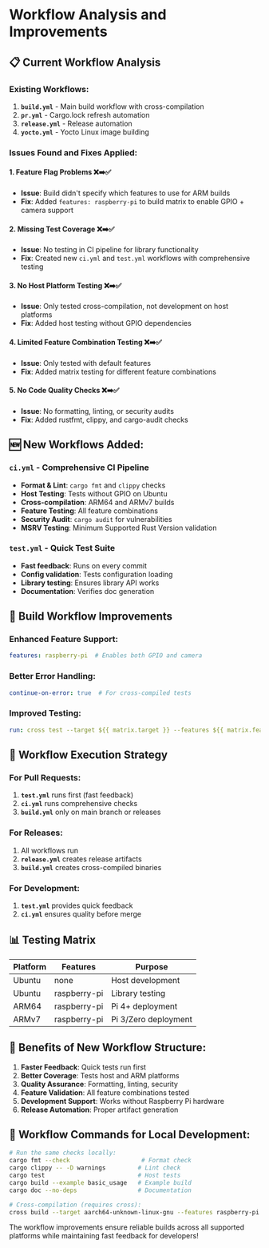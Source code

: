 # Workflow Analysis and Improvements

## 📋 Current Workflow Analysis

### Existing Workflows:
1. **`build.yml`** - Main build workflow with cross-compilation
2. **`pr.yml`** - Cargo.lock refresh automation  
3. **`release.yml`** - Release automation
4. **`yocto.yml`** - Yocto Linux image building

### Issues Found and Fixes Applied:

#### 1. **Feature Flag Problems** ❌➡️✅
- **Issue**: Build didn't specify which features to use for ARM builds
- **Fix**: Added `features: raspberry-pi` to build matrix to enable GPIO + camera support

#### 2. **Missing Test Coverage** ❌➡️✅
- **Issue**: No testing in CI pipeline for library functionality
- **Fix**: Created new `ci.yml` and `test.yml` workflows with comprehensive testing

#### 3. **No Host Platform Testing** ❌➡️✅
- **Issue**: Only tested cross-compilation, not development on host platforms
- **Fix**: Added host testing without GPIO dependencies

#### 4. **Limited Feature Combination Testing** ❌➡️✅
- **Issue**: Only tested with default features
- **Fix**: Added matrix testing for different feature combinations

#### 5. **No Code Quality Checks** ❌➡️✅
- **Issue**: No formatting, linting, or security audits
- **Fix**: Added rustfmt, clippy, and cargo-audit checks

## 🆕 New Workflows Added:

### `ci.yml` - Comprehensive CI Pipeline
- **Format & Lint**: `cargo fmt` and `clippy` checks
- **Host Testing**: Tests without GPIO on Ubuntu
- **Cross-compilation**: ARM64 and ARMv7 builds
- **Feature Testing**: All feature combinations
- **Security Audit**: `cargo audit` for vulnerabilities
- **MSRV Testing**: Minimum Supported Rust Version validation

### `test.yml` - Quick Test Suite
- **Fast feedback**: Runs on every commit
- **Config validation**: Tests configuration loading
- **Library testing**: Ensures library API works
- **Documentation**: Verifies doc generation

## 🔧 Build Workflow Improvements

### Enhanced Feature Support:
```yaml
features: raspberry-pi  # Enables both GPIO and camera
```

### Better Error Handling:
```yaml
continue-on-error: true  # For cross-compiled tests
```

### Improved Testing:
```yaml
run: cross test --target ${{ matrix.target }} --features ${{ matrix.features }}
```

## 🎯 Workflow Execution Strategy

### For Pull Requests:
1. **`test.yml`** runs first (fast feedback)
2. **`ci.yml`** runs comprehensive checks
3. **`build.yml`** only on main branch or releases

### For Releases:
1. All workflows run
2. **`release.yml`** creates release artifacts
3. **`build.yml`** creates cross-compiled binaries

### For Development:
1. **`test.yml`** provides quick feedback
2. **`ci.yml`** ensures quality before merge

## 📊 Testing Matrix

| Platform | Features | Purpose |
|----------|----------|---------|
| Ubuntu | none | Host development |
| Ubuntu | raspberry-pi | Library testing |
| ARM64 | raspberry-pi | Pi 4+ deployment |
| ARMv7 | raspberry-pi | Pi 3/Zero deployment |

## 🚀 Benefits of New Workflow Structure:

1. **Faster Feedback**: Quick tests run first
2. **Better Coverage**: Tests host and ARM platforms
3. **Quality Assurance**: Formatting, linting, security
4. **Feature Validation**: All feature combinations tested
5. **Development Support**: Works without Raspberry Pi hardware
6. **Release Automation**: Proper artifact generation

## 📝 Workflow Commands for Local Development:

```bash
# Run the same checks locally:
cargo fmt --check                    # Format check
cargo clippy -- -D warnings         # Lint check  
cargo test                          # Host tests
cargo build --example basic_usage   # Example build
cargo doc --no-deps                 # Documentation

# Cross-compilation (requires cross):
cross build --target aarch64-unknown-linux-gnu --features raspberry-pi
```

The workflow improvements ensure reliable builds across all supported platforms while maintaining fast feedback for developers!
